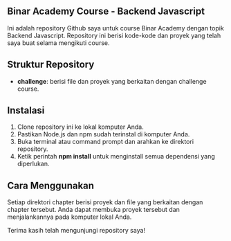 ## **Binar Academy Course - Backend Javascript**

Ini adalah repository Github saya untuk course Binar Academy dengan topik Backend Javascript. Repository ini berisi kode-kode dan proyek yang telah saya buat selama mengikuti course.

## **Struktur Repository**

*   **challenge**: berisi file dan proyek yang berkaitan dengan challenge course.

## **Instalasi**

1.  Clone repository ini ke lokal komputer Anda.
2.  Pastikan Node.js dan npm sudah terinstal di komputer Anda.
3.  Buka terminal atau command prompt dan arahkan ke direktori repository.
4.  Ketik perintah **npm install** untuk menginstall semua dependensi yang diperlukan.

## **Cara Menggunakan**

Setiap direktori chapter berisi proyek dan file yang berkaitan dengan chapter tersebut. Anda dapat membuka proyek tersebut dan menjalankannya pada komputer lokal Anda.

Terima kasih telah mengunjungi repository saya!